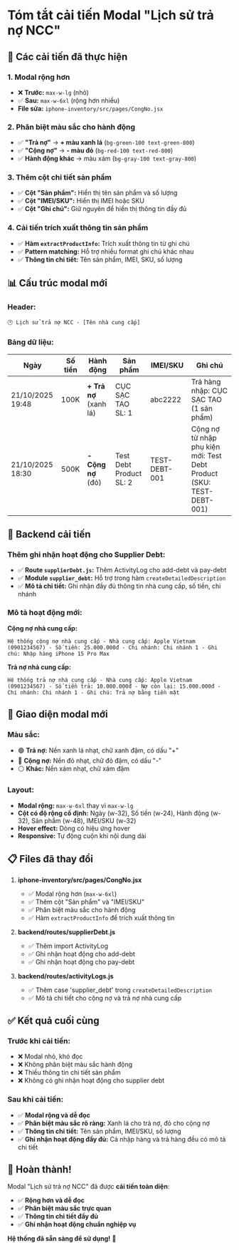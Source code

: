 # Tóm tắt cải tiến Modal "Lịch sử trả nợ NCC"

## 🎯 Các cải tiến đã thực hiện

### 1. **Modal rộng hơn**
- ❌ **Trước:** `max-w-lg` (nhỏ)
- ✅ **Sau:** `max-w-6xl` (rộng hơn nhiều)
- **File sửa:** `iphone-inventory/src/pages/CongNo.jsx`

### 2. **Phân biệt màu sắc cho hành động**
- ✅ **"Trả nợ"** → **+ màu xanh lá** (`bg-green-100 text-green-800`)
- ✅ **"Cộng nợ"** → **- màu đỏ** (`bg-red-100 text-red-800`)
- ✅ **Hành động khác** → màu xám (`bg-gray-100 text-gray-800`)

### 3. **Thêm cột chi tiết sản phẩm**
- ✅ **Cột "Sản phẩm":** Hiển thị tên sản phẩm và số lượng
- ✅ **Cột "IMEI/SKU":** Hiển thị IMEI hoặc SKU
- ✅ **Cột "Ghi chú":** Giữ nguyên để hiển thị thông tin đầy đủ

### 4. **Cải tiến trích xuất thông tin sản phẩm**
- ✅ **Hàm `extractProductInfo`:** Trích xuất thông tin từ ghi chú
- ✅ **Pattern matching:** Hỗ trợ nhiều format ghi chú khác nhau
- ✅ **Thông tin chi tiết:** Tên sản phẩm, IMEI, SKU, số lượng

## 📊 Cấu trúc modal mới

### **Header:**
```
🕑 Lịch sử trả nợ NCC - [Tên nhà cung cấp]
```

### **Bảng dữ liệu:**
| Ngày | Số tiền | Hành động | Sản phẩm | IMEI/SKU | Ghi chú |
|------|---------|-----------|----------|----------|---------|
| 21/10/2025 19:48 | 100K | **+ Trả nợ** (xanh lá) | CỤC SẠC TAO<br/>SL: 1 | abc2222 | Trả hàng nhập: CỤC SẠC TAO (1 sản phẩm) |
| 21/10/2025 18:30 | 500K | **- Cộng nợ** (đỏ) | Test Debt Product<br/>SL: 2 | TEST-DEBT-001 | Cộng nợ từ nhập phụ kiện mới: Test Debt Product (SKU: TEST-DEBT-001) |

## 🔧 Backend cải tiến

### **Thêm ghi nhận hoạt động cho Supplier Debt:**
- ✅ **Route `supplierDebt.js`:** Thêm ActivityLog cho add-debt và pay-debt
- ✅ **Module `supplier_debt`:** Hỗ trợ trong hàm `createDetailedDescription`
- ✅ **Mô tả chi tiết:** Ghi nhận đầy đủ thông tin nhà cung cấp, số tiền, chi nhánh

### **Mô tả hoạt động mới:**

**Cộng nợ nhà cung cấp:**
```
Hệ thống cộng nợ nhà cung cấp - Nhà cung cấp: Apple Vietnam (0901234567) - Số tiền: 25.000.000đ - Chi nhánh: Chi nhánh 1 - Ghi chú: Nhập hàng iPhone 15 Pro Max
```

**Trả nợ nhà cung cấp:**
```
Hệ thống trả nợ nhà cung cấp - Nhà cung cấp: Apple Vietnam (0901234567) - Số tiền trả: 10.000.000đ - Nợ còn lại: 15.000.000đ - Chi nhánh: Chi nhánh 1 - Ghi chú: Trả nợ bằng tiền mặt
```

## 🎨 Giao diện modal mới

### **Màu sắc:**
- 🟢 **Trả nợ:** Nền xanh lá nhạt, chữ xanh đậm, có dấu "+"
- 🔴 **Cộng nợ:** Nền đỏ nhạt, chữ đỏ đậm, có dấu "-"
- ⚪ **Khác:** Nền xám nhạt, chữ xám đậm

### **Layout:**
- **Modal rộng:** `max-w-6xl` thay vì `max-w-lg`
- **Cột có độ rộng cố định:** Ngày (w-32), Số tiền (w-24), Hành động (w-32), Sản phẩm (w-48), IMEI/SKU (w-32)
- **Hover effect:** Dòng có hiệu ứng hover
- **Responsive:** Tự động cuộn khi nội dung dài

## 📋 Files đã thay đổi

1. **iphone-inventory/src/pages/CongNo.jsx**
   - ✅ Modal rộng hơn (`max-w-6xl`)
   - ✅ Thêm cột "Sản phẩm" và "IMEI/SKU"
   - ✅ Phân biệt màu sắc cho hành động
   - ✅ Hàm `extractProductInfo` để trích xuất thông tin

2. **backend/routes/supplierDebt.js**
   - ✅ Thêm import ActivityLog
   - ✅ Ghi nhận hoạt động cho add-debt
   - ✅ Ghi nhận hoạt động cho pay-debt

3. **backend/routes/activityLogs.js**
   - ✅ Thêm case 'supplier_debt' trong `createDetailedDescription`
   - ✅ Mô tả chi tiết cho cộng nợ và trả nợ nhà cung cấp

## ✅ Kết quả cuối cùng

### **Trước khi cải tiến:**
- ❌ Modal nhỏ, khó đọc
- ❌ Không phân biệt màu sắc hành động
- ❌ Thiếu thông tin chi tiết sản phẩm
- ❌ Không có ghi nhận hoạt động cho supplier debt

### **Sau khi cải tiến:**
- ✅ **Modal rộng và dễ đọc**
- ✅ **Phân biệt màu sắc rõ ràng:** Xanh lá cho trả nợ, đỏ cho cộng nợ
- ✅ **Thông tin chi tiết:** Tên sản phẩm, IMEI/SKU, số lượng
- ✅ **Ghi nhận hoạt động đầy đủ:** Cả nhập hàng và trả hàng đều có mô tả chi tiết

## 🎉 Hoàn thành!

Modal "Lịch sử trả nợ NCC" đã được **cải tiến toàn diện**:
- ✅ **Rộng hơn và dễ đọc**
- ✅ **Phân biệt màu sắc trực quan**
- ✅ **Thông tin chi tiết đầy đủ**
- ✅ **Ghi nhận hoạt động chuẩn nghiệp vụ**

**Hệ thống đã sẵn sàng để sử dụng!** 🚀
